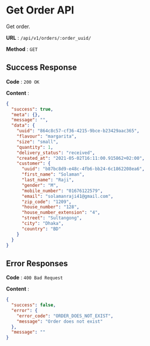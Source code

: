 # Get Order API

Get order.

**URL** : `/api/v1/orders/:order_uuid/`

**Method** : `GET`

## Success Response

**Code** : `200 OK`

**Content** :

```json
{
  "success": true,
  "meta": {},
  "message": "",
  "data": {
    "uuid": "864c8c57-cf36-4215-9bce-b23429aac365",
    "flavour": "margarita",
    "size": "small",
    "quantity": 1,
    "delivery_status": "received",
    "created_at": "2021-05-02T16:11:00.915862+02:00",
    "customer": {
      "uuid": "b87bc8d9-e48c-4fb6-bb24-6c1862208ea6",
      "first_name": "Solaman",
      "last_name": "Raji",
      "gender": "M",
      "mobile_number": "01676122579",
      "email": "solamanraji41@gmail.com",
      "zip_code": "1209",
      "house_number": "128",
      "house_number_extension": "4",
      "street": "Sultangong",
      "city": "Dhaka",
      "country": "BD"
    }
  }
}
```

## Error Responses

**Code** : `400 Bad Request`

**Content** :
```json
{
  "success": false,
  "error": {
    "error_code": "ORDER_DOES_NOT_EXIST",
    "message": "Order does not exist"
  },
  "message": ""
}
```
